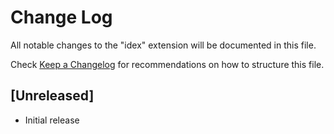# Change Log

All notable changes to the "idex" extension will be documented in this file.

Check [Keep a Changelog](http://keepachangelog.com/) for recommendations on how to structure this file.

## [Unreleased]

- Initial release